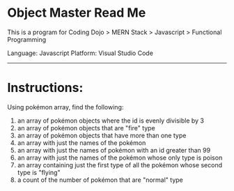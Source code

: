 # Object Master Read Me

This is a program for Coding Dojo > MERN Stack > Javascript > Functional Programming

Language: Javascript
Platform: Visual Studio Code

---------------------------

# Instructions:

Using pokémon array, find the following:
1. an array of pokémon objects where the id is evenly divisible by 3
2. an array of pokémon objects that are "fire" type
3. an array of pokémon objects that have more than one type
4. an array with just the names of the pokémon
5. an array with just the names of pokémon with an id greater than 99
6. an array with just the names of the pokémon whose only type is poison
7. an array containing just the first type of all the pokémon whose second type is "flying"
8. a count of the number of pokémon that are "normal" type